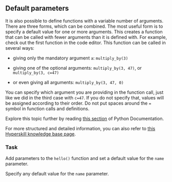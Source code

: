 ## Default parameters

It is also possible to define functions with a variable number of arguments. There are 
three forms, which can be combined. The most useful form is to specify a default value 
for one or more arguments. This creates a function that can be called with fewer 
arguments than it is defined with. For example, check out the first function in the code editor.
This function can be called in several ways:

- giving only the mandatory argument `a`: `multiply_by(3)`

- giving one of the optional arguments: `multiply_by(3, 47)`, or `multiply_by(3, c=47)`

- or even giving all arguments: `multiply_by(3, 47, 0)`

You can specify which argument you are providing in the function call, just like we did in the third case
with `c=47`. If you do not specify that, values will be assigned according to their order.
Do not put spaces around the `=` symbol in function calls and definitions.
 
Explore this topic further by reading <a href="https://docs.python.org/3/tutorial/controlflow.html#default-argument-values">this section</a>
of Python Documentation.

For more structured and detailed information, you can also refer to [this Hyperskill knowledge base page](https://hyperskill.org/learn/step/10295?utm_source=jba&utm_medium=jba_courses_links).

### Task
Add parameters to the `hello()` function and set a default value for the `name` parameter.  

<div class='hint'>Specify any default value for the <code>name</code> parameter.</div>
